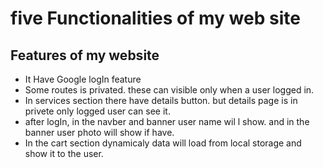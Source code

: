# five Functionalities of my web site

## Features of my website
+ It Have Google logIn feature
+ Some routes is privated. these can visible only when a user logged in.
+ In services section there have details button. but details page is in privete only logged user can see it.
+ after logIn, in the navber and banner user name wil l show. and in the banner user photo will show if have.
+ In the cart section dynamicaly data will load from local storage and show it to the user.
